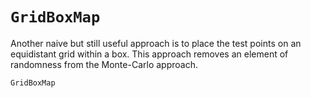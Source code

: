 # `GridBoxMap`

Another naive but still useful approach is to place the test points on an equidistant grid within a box. This approach removes an element of randomness from the Monte-Carlo approach. 

```@docs
GridBoxMap
```
